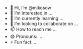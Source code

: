 - 👋 Hi, I’m @mikosow
- 👀 I’m interested in ...
- 🌱 I’m currently learning ...
- 💞️ I’m looking to collaborate on ...
- 📫 How to reach me ...
- 😄 Pronouns: ...
- ⚡ Fun fact: ...

<!---
mikosow/mikosow is a ✨ special ✨ repository because its `README.md` (this file) appears on your GitHub profile.
You can click the Preview link to take a look at your changes.
--->

